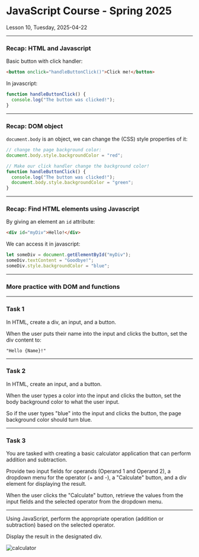 <!-- .slide: id="lesson10" -->

# JavaScript Course - Spring 2025

Lesson 10, Tuesday, 2025-04-22

---

### Recap: HTML and Javascript

Basic button with click handler:

```html
<button onclick="handleButtonClick()">Click me!</button>
```

In javascript:

```js
function handleButtonClick() {
  console.log("The button was clicked!");
}
```

---

### Recap: DOM object

`document.body` is an object, we can change the (CSS) style properties of it:

```js
// change the page background color:
document.body.style.backgroundColor = "red";

// Make our click handler change the background color!
function handleButtonClick() {
  console.log("The button was clicked!");
  document.body.style.backgroundColor = "green";
}
```

---

### Recap: Find HTML elements using Javascript

By giving an element an `id` attribute:

```html
<div id="myDiv">Hello!</div>
```

We can access it in javascript:

```js
let someDiv = document.getElementById("myDiv");
someDiv.textContent = "Goodbye!";
someDiv.style.backgroundColor = "blue";
```

---

### More practice with DOM and functions

---

### Task 1

In HTML, create a div, an input, and a button.

When the user puts their name into the input and clicks the button, set the div content to:

`"Hello {Name}!"`

---

### Task 2

In HTML, create an input, and a button.

When the user types a color into the input and clicks the button, set the body background color to what the user input.

So if the user types "blue" into the input and clicks the button, the page background color should turn blue.

---

### Task 3

You are tasked with creating a basic calculator application that can perform addition and subtraction.

Provide two input fields for operands (Operand 1 and Operand 2), a dropdown menu for the operator (+ and -), a "Calculate" button, and a div element for displaying the result.

When the user clicks the "Calculate" button, retrieve the values from the input fields and the selected operator from the dropdown menu.

---

Using JavaScript, perform the appropriate operation (addition or subtraction) based on the selected operator.

Display the result in the designated div.

![calculator](images/calculator.png) <!-- .element height="300px" width="500px" -->
